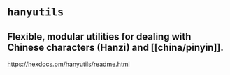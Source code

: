 # `hanyutils`
## Flexible, modular utilities for dealing with Chinese characters (Hanzi) and [[china/pinyin]].

https://hexdocs.pm/hanyutils/readme.html

